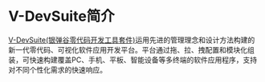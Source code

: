 # V-DevSuite简介

[V-DevSuite\(银弹谷零代码开发工具套件\)](http://www.yindangu.com)运用先进的管理理念和设计方法构建的新一代零代码、可视化软件应用开发平台。平台通过拖、拉、拽配置和模块化组装，可快速构建覆盖PC、手机、平板、智能设备等多终端的软件应用程序，支持对不同个性化需求的快速响应。

